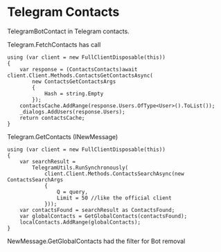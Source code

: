 # Telegram Contacts

TelegramBotContact in Telegram contacts.

Telegram.FetchContacts has call 

    using (var client = new FullClientDisposable(this))
    {
        var response = (ContactsContacts)await client.Client.Methods.ContactsGetContactsAsync(
            new ContactsGetContactsArgs
            {
                Hash = string.Empty
            });
        contactsCache.AddRange(response.Users.OfType<User>().ToList());
        _dialogs.AddUsers(response.Users);
        return contactsCache;
    }

Telegram.GetContacts (INewMessage)

    using (var client = new FullClientDisposable(this))
    {
        var searchResult =
            TelegramUtils.RunSynchronously(
                client.Client.Methods.ContactsSearchAsync(new ContactsSearchArgs
                {
                    Q = query,
                    Limit = 50 //like the official client
                }));
        var contactsFound = searchResult as ContactsFound;
        var globalContacts = GetGlobalContacts(contactsFound);
        localContacts.AddRange(globalContacts);
    }

NewMessage.GetGlobalContacts had the filter for Bot removal
